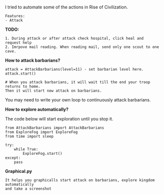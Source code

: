 I tried to automate some of the actions in Rise of Civilization.

    Features:
    - Attack


**TODO:**

    1. During attack or after attack check hospital, click heal and request help
    2. Imrpove mail reading. When reading mail, send only one scout to one cave.

**How to attack barbarians?**

    attack = AttackBarbarians(level=11) - set barbarian level here.
    attack.start()
    
    # When you attack barbarians, it will wait till the end your troop returns to home.
    Then it will start new attack on barbarians.
    
You may need to write your own loop to continuously attack barbarians.
    

**How to explore automatically?**

The code below will start exploration until you stop it.

    from AttackBarbarians import AttackBarbarians
    from ExploreFog import ExploreFog
    from time import sleep
    
    try:
        while True:
            ExploreFog.start()
    except:
        pass


**Graphical.py**

    It helps you graphicalls start attack on barbarians, explore kingdom automatically
    and take a screenshot